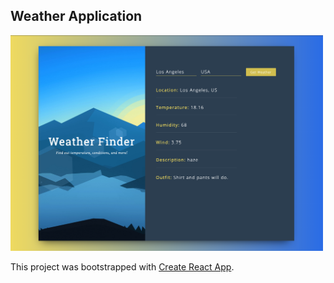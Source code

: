## Weather Application ##

<img src = "demo/Overview.png" width = "500">

This project was bootstrapped with [Create React App](https://github.com/facebook/create-react-app).
